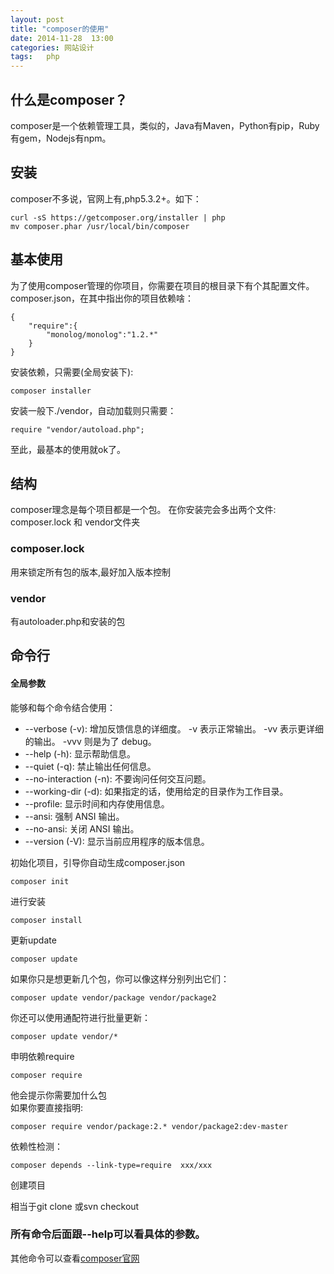 ```yaml
---
layout: post
title: "composer的使用"
date: 2014-11-28  13:00
categories: 网站设计
tags:   php
---
```


## 什么是composer？

composer是一个依赖管理工具，类似的，Java有Maven，Python有pip，Ruby有gem，Nodejs有npm。

## 安装

composer不多说，官网上有,php5.3.2+。如下：

    curl -sS https://getcomposer.org/installer | php
    mv composer.phar /usr/local/bin/composer

## 基本使用


为了使用composer管理的你项目，你需要在项目的根目录下有个其配置文件。composer.json，在其中指出你的项目依赖啥：

    {
        "require":{
            "monolog/monolog":"1.2.*"
        }
    }

安装依赖，只需要(全局安装下):

    composer installer

安装一般下./vendor，自动加载则只需要：

    require "vendor/autoload.php";

至此，最基本的使用就ok了。

## 结构

composer理念是每个项目都是一个包。
在你安装完会多出两个文件: composer.lock 和 vendor文件夹

### composer.lock

用来锁定所有包的版本,最好加入版本控制

### vendor

有autoloader.php和安装的包


## 命令行

#### 全局参数
能够和每个命令结合使用：

* --verbose (-v): 增加反馈信息的详细度。
    -v 表示正常输出。
    -vv 表示更详细的输出。
    -vvv 则是为了 debug。
* --help (-h): 显示帮助信息。
* --quiet (-q): 禁止输出任何信息。
* --no-interaction (-n): 不要询问任何交互问题。
* --working-dir (-d): 如果指定的话，使用给定的目录作为工作目录。
* --profile: 显示时间和内存使用信息。
* --ansi: 强制 ANSI 输出。
* --no-ansi: 关闭 ANSI 输出。
* --version (-V): 显示当前应用程序的版本信息。

                                                            

初始化项目，引导你自动生成composer.json

    composer init

进行安装

    composer install

更新update

    composer update

如果你只是想更新几个包，你可以像这样分别列出它们：

    composer update vendor/package vendor/package2

你还可以使用通配符进行批量更新：

    composer update vendor/*

申明依赖require

    composer require 

他会提示你需要加什么包   
如果你要直接指明:

    composer require vendor/package:2.* vendor/package2:dev-master

依赖性检测：

    composer depends --link-type=require  xxx/xxx
    
创建项目

相当于git clone 或svn  checkout 

### 所有命令后面跟--help可以看具体的参数。

其他命令可以查看[composer官网](http://docs.phpcomposer.com/03-cli.md)
